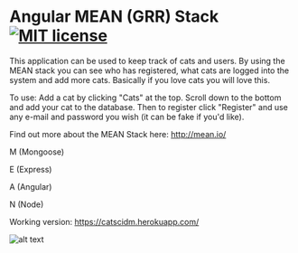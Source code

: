 # Angular MEAN (GRR) Stack [![MIT license](http://img.shields.io/badge/license-MIT-lightgrey.svg)](http://opensource.org/licenses/MIT)

This application can be used to keep track of cats and users. By using the MEAN stack you can see who has registered, what cats are logged into the system and add more cats. 
Basically if you love cats you will love this.

To use: Add a cat by clicking "Cats" at the top. Scroll down to the bottom and add your cat to the database. 
Then to register click "Register" and use any e-mail and password you wish (it can be fake if you'd like).

Find out more about the MEAN Stack here: http://mean.io/

M (Mongoose)

E (Express)

A (Angular)

N (Node)

Working version: https://catscidm.herokuapp.com/

![alt text](https://metrouk2.files.wordpress.com/2017/06/57148496.jpg?w=748&h=497&crop=1 "Russian Blue")

